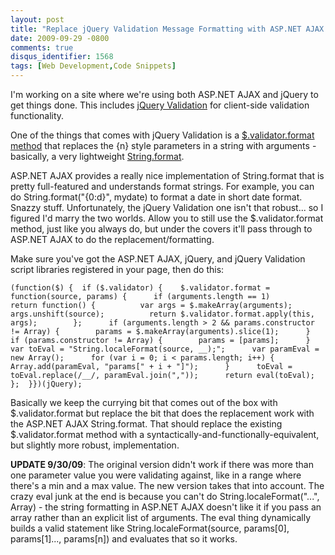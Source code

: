 ```yaml
---
layout: post
title: "Replace jQuery Validation Message Formatting with ASP.NET AJAX String.format()"
date: 2009-09-29 -0800
comments: true
disqus_identifier: 1568
tags: [Web Development,Code Snippets]
---
```

I'm working on a site where we're using both ASP.NET AJAX and jQuery to
get things done. This includes [jQuery
Validation](http://bassistance.de/jquery-plugins/jquery-plugin-validation/)
for client-side validation functionality.

One of the things that comes with jQuery Validation is a
[\$.validator.format
method](http://docs.jquery.com/Plugins/Validation/jQuery.validator.format)
that replaces the {n} style parameters in a string with arguments -
basically, a very lightweight
[String.format](http://www.asp.net/AJAX/Documentation/Live/ClientReference/Global/JavascriptTypeExtensions/StringTypeExt/StringFormatFunc.aspx).

ASP.NET AJAX provides a really nice implementation of String.format that
is pretty full-featured and understands format strings. For example, you
can do String.format("{0:d}", mydate) to format a date in short date
format. Snazzy stuff. Unfortunately, the jQuery Validation one isn't
that robust... so I figured I'd marry the two worlds. Allow you to still
use the \$.validator.format method, just like you always do, but under
the covers it'll pass through to ASP.NET AJAX to do the
replacement/formatting.

Make sure you've got the ASP.NET AJAX, jQuery, and jQuery Validation
script libraries registered in your page, then do this:

    (function($) {  if ($.validator) {    $.validator.format = function(source, params) {      if (arguments.length == 1)        return function() {          var args = $.makeArray(arguments);          args.unshift(source);          return $.validator.format.apply(this, args);        };      if (arguments.length > 2 && params.constructor != Array) {        params = $.makeArray(arguments).slice(1);      }      if (params.constructor != Array) {        params = [params];      }      var toEval = "String.localeFormat(source, __);";      var paramEval = new Array();      for (var i = 0; i < params.length; i++) {        Array.add(paramEval, "params[" + i + "]");      }      toEval = toEval.replace(/__/, paramEval.join(","));      return eval(toEval);    };  }})(jQuery);

Basically we keep the currying bit that comes out of the box with
\$.validator.format but replace the bit that does the replacement work
with the ASP.NET AJAX String.format. That should replace the existing
\$.validator.format method with a
syntactically-and-functionally-equivalent, but slightly more robust,
implementation.

**UPDATE 9/30/09**: The original version didn't work if there was more
than one parameter value you were validating against, like in a range
where there's a min and a max value. The new version takes that into
account. The crazy eval junk at the end is because you can't do
String.localeFormat("...", Array) - the string formatting in ASP.NET
AJAX doesn't like it if you pass an array rather than an explicit list
of arguments. The eval thing dynamically builds a valid statement like
String.localeFormat(source, params[0], params[1]..., params[n]) and
evaluates that so it works.

